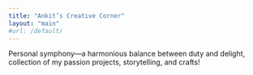 ```yaml
---
title: "Ankit’s Creative Corner"
layout: "main"
#url: /default/
---
```


Personal symphony—a harmonious balance between duty and delight, collection of my passion projects, storytelling, and crafts!
